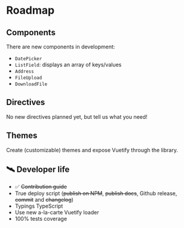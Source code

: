 # Roadmap

## Components

There are new components in development:

- `DatePicker`
- `ListField`: displays an array of keys/values
- `Address`
- `FileUpload`
- `DownloadFile`

## Directives

No new directives planned yet, but tell us what you need!

## Themes

Create (customizable) themes and expose Vuetify through the library.

## 🛰️ Developer life

- ✅ ~~Contribution guide~~
- True deploy script (~~publish on NPM~~, ~~publish docs~~, Github release, ~~commit~~ and ~~changelog~~)
- Typings TypeScript
- Use new a-la-carte Vuetify loader
- 100% tests coverage

